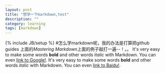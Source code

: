 ```yaml
---
layout: post
title: "想学一下markdown,test"
description: ""
category: learning
tags: [markdown]
---
```

{% include JB/setup %}
#怎么学markdown呢，我的办法是打算把github guides 上面的*Mastering Markdown*上面的例子敲打一遍--！。。
It's very easy to make some words **bold** and other words *italic* with Markdown. You can even [link to Google!](http://google.com).
It's very easy to make some words **bold** and other words *italic* with Markdown. You can even [link to Baidu!](http://www.baidu.com).
